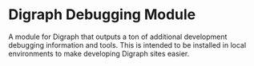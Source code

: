 # Digraph Debugging Module

A module for Digraph that outputs a ton of additional development debugging information and tools. This is intended to be installed in local environments to make developing Digraph sites easier.